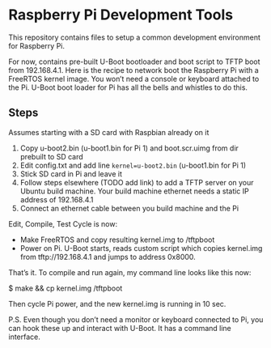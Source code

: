 Raspberry Pi Development Tools
==============================
This repository contains files to setup a common development
environment for Raspberry Pi.

For now, contains pre-built U-Boot bootloader and boot script to TFTP
boot from 192.168.4.1.  Here is the recipe to network boot the
Raspberry Pi with a FreeRTOS kernel image.  You won’t need a console
or keyboard attached to the Pi.  U-Boot boot loader for Pi has all the
bells and whistles to do this.

Steps
-----
Assumes starting with a SD card with Raspbian already on it

1. Copy u-boot2.bin (u-boot1.bin for Pi 1) and boot.scr.uimg from
   dir prebuilt to SD card
2. Edit config.txt and add line `kernel=u-boot2.bin` (u-boot1.bin for Pi 1)
3. Stick SD card in Pi and leave it
4. Follow steps elsewhere (TODO add link) to add a TFTP server on
   your Ubuntu build machine.  Your build machine ethernet needs a
   static IP address of 192.168.4.1
5. Connect an ethernet cable between you build machine and the Pi

Edit, Compile, Test Cycle is now:
- Make FreeRTOS and copy resulting kernel.img to /tftpboot
- Power on Pi.  U-Boot starts, reads custom script which copies kernel.img
  from tftp://192.168.4.1 and jumps to address 0x8000.

That’s it.  To compile and run again, my command line looks like this now:

$ make && cp kernel.img /tftpboot

Then cycle Pi power, and the new kernel.img is running in 10 sec.

P.S. Even though you don’t need a monitor or keyboard connected to Pi,
you can hook these up and interact with U-Boot.  It has a command line
interface.
